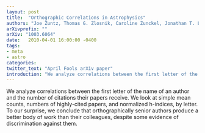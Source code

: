 ```yaml
---
layout: post
title:  "Orthographic Correlations in Astrophysics"
authors: "Joe Zuntz, Thomas G. Zlosnik, Caroline Zunckel, Jonathan T. L. Zwart"
arXivprefix: ""
arXiv: "1003.6064"
date:   2010-04-01 16:00:00 -0400
tags:
- meta
- astro
categories:
twitter_text: "April Fools arXiv paper"
introduction: "We analyze correlations between the first letter of the name of an author and the number of citations their papers receive..."
---
```


We analyze correlations between the first letter of the name of an author and the number of citations their papers receive. We look at simple mean counts, numbers of highly-cited papers, and normalized h-indices, by letter. To our surprise, we conclude that orthographically senior authors produce a better body of work than their colleagues, despite some evidence of discrimination against them.
